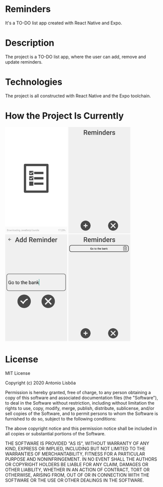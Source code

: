 # Reminders
It's a TO-DO list app created with React Native and Expo.

# Description
The project is a TO-DO list app, where the user can add, remove and update reminders.

# Technologies
The project is all constructed with React Native and the Expo toolchain.

# How the Project Is Currently
<p float='left'>
  <img src='prints-project/1.jpeg' width='200'>
  <img src='prints-project/2.jpeg' width='200'>
  <img src='prints-project/3.jpeg' width='200'>
  <img src='prints-project/4.jpeg' width='200'>
</p>

# License
MIT License

Copyright (c) 2020 Antonio Lisbôa

Permission is hereby granted, free of charge, to any person obtaining a copy
of this software and associated documentation files (the "Software"), to deal
in the Software without restriction, including without limitation the rights
to use, copy, modify, merge, publish, distribute, sublicense, and/or sell
copies of the Software, and to permit persons to whom the Software is
furnished to do so, subject to the following conditions:

The above copyright notice and this permission notice shall be included in all
copies or substantial portions of the Software.

THE SOFTWARE IS PROVIDED "AS IS", WITHOUT WARRANTY OF ANY KIND, EXPRESS OR
IMPLIED, INCLUDING BUT NOT LIMITED TO THE WARRANTIES OF MERCHANTABILITY,
FITNESS FOR A PARTICULAR PURPOSE AND NONINFRINGEMENT. IN NO EVENT SHALL THE
AUTHORS OR COPYRIGHT HOLDERS BE LIABLE FOR ANY CLAIM, DAMAGES OR OTHER
LIABILITY, WHETHER IN AN ACTION OF CONTRACT, TORT OR OTHERWISE, ARISING FROM,
OUT OF OR IN CONNECTION WITH THE SOFTWARE OR THE USE OR OTHER DEALINGS IN THE
SOFTWARE.
